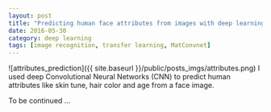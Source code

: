 ```yaml
---
layout: post
title: "Predicting human face attributes from images with deep learning"
date: 2016-05-30
category: deep learning
tags: [image recognition, transfer learning, MatConvnet]
---
```

![attributes_prediction]({{ site.baseurl }}/public/posts_imgs/attributes.png)
I used deep Convolutional Neural Networks (CNN) to predict human attributes like skin tune, hair color and age from a face image.

To be continued ...